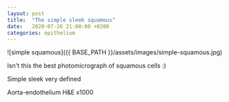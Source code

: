 ```yaml
---
layout: post
title:  "The simple sleek squamous"
date:   2020-07-26 21:00:00 +0200
categories: epithelium 
---
```


![simple squamous]({{ BASE_PATH }}/assets/images/simple-squamous.jpg)


Isn't this the best photomicrograph of squamous cells :)

Simple sleek very defined 


Aorta-endothelium H&E x1000
